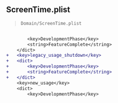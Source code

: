 ## ScreenTime.plist

> `Domain/ScreenTime.plist`

```diff

 		<key>DevelopmentPhase</key>
 		<string>FeatureComplete</string>
 	</dict>
+	<key>legacy_usage_shutdown</key>
+	<dict>
+		<key>DevelopmentPhase</key>
+		<string>FeatureComplete</string>
+	</dict>
 	<key>new_usage</key>
 	<dict>
 		<key>DevelopmentPhase</key>

```
